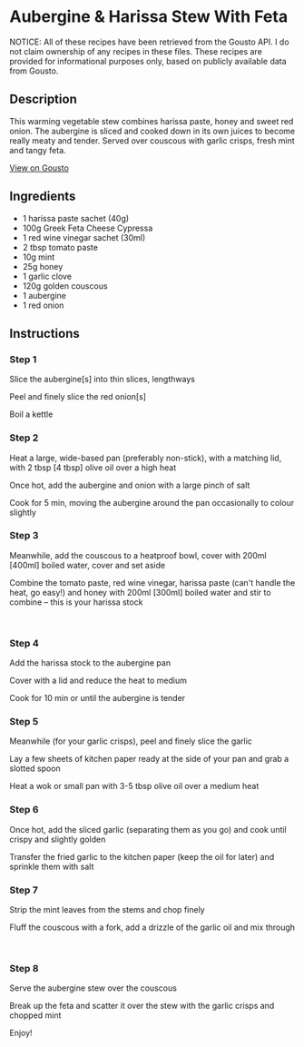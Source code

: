 # Aubergine & Harissa Stew With Feta 

NOTICE: All of these recipes have been retrieved from the Gousto API. I do not claim ownership of any recipes in these files. These recipes are provided for informational purposes only, based on publicly available data from Gousto.

## Description

This warming vegetable stew combines harissa paste, honey and sweet red onion. The aubergine is sliced and cooked down in its own juices to become really meaty and tender. Served over couscous with garlic crisps, fresh mint and tangy feta.

[View on Gousto](https://www.gousto.co.uk/recipes/cookbook/aubergine-harissa-stew-with-feta)

## Ingredients

- 1 harissa paste sachet (40g)
- 100g Greek Feta Cheese Cypressa
- 1 red wine vinegar sachet (30ml)
- 2 tbsp tomato paste
- 10g mint
- 25g honey
- 1 garlic clove
- 120g golden couscous
- 1 aubergine 
- 1 red onion

## Instructions


### Step 1

Slice the aubergine<span class="text-danger">[s]</span>&nbsp;into thin slices, lengthways&nbsp;


Peel and finely slice the red onion<span class="text-danger">[s]</span>


Boil a kettle&nbsp;


### Step 2

Heat a large, wide-based pan (preferably non-stick), with a matching lid, with 2 tbsp <span class="text-danger">[4 tbsp]</span><span class="text-danger">&nbsp;</span>olive oil over a high heat


Once hot, add the aubergine and onion with a large pinch of salt


Cook for 5 min, moving the aubergine around the pan occasionally to colour slightly


### Step 3

Meanwhile, add the couscous to a heatproof bowl, cover with 200ml <span class="text-danger">[400ml]&nbsp;</span>boiled water, cover and set aside&nbsp;


Combine the tomato paste, red wine vinegar, harissa paste&nbsp;(can't handle the heat, go easy!) and honey&nbsp;with&nbsp;200ml <span class="text-danger">[300ml]</span>&nbsp;boiled water and stir to combine &ndash; this is your harissa stock


&nbsp;


### Step 4

Add the harissa stock to the aubergine pan


Cover with a lid and reduce the heat to medium


Cook for 10 min or until the aubergine is tender


### Step 5

Meanwhile&nbsp;(for your garlic crisps),&nbsp;peel and finely slice the garlic&nbsp;


Lay a few sheets of kitchen paper ready at the side of your pan and grab a slotted spoon


Heat a wok or small pan with 3-5 tbsp olive oil over a medium heat&nbsp;


### Step 6

Once hot, add the sliced garlic (separating them as you go) and cook until crispy and slightly golden


Transfer the fried garlic to the kitchen paper (keep the oil for later) and sprinkle them with salt


### Step 7

Strip the mint leaves from the stems and chop finely


Fluff the couscous with a fork, add a drizzle of the garlic oil and mix through


&nbsp;

### Step 8

Serve the aubergine stew over the couscous


Break&nbsp;up the feta and scatter it over the stew with the garlic crisps and chopped mint


Enjoy!

